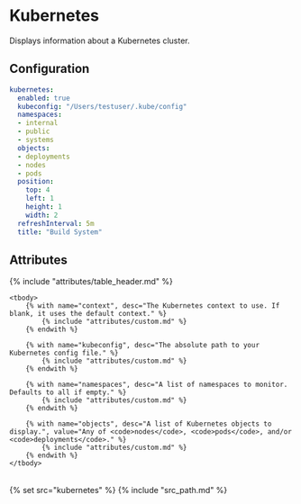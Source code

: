 # Kubernetes

Displays information about a Kubernetes cluster.

## Configuration

```yaml
kubernetes:
  enabled: true
  kubeconfig: "/Users/testuser/.kube/config"
  namespaces:
  - internal
  - public
  - systems
  objects:
  - deployments
  - nodes
  - pods
  position:
    top: 4
    left: 1
    height: 1
    width: 2
  refreshInterval: 5m
  title: "Build System"
```

## Attributes

<table>
    {% include "attributes/table_header.md" %}

    <tbody>
        {% with name="context", desc="The Kubernetes context to use. If blank, it uses the default context." %}
            {% include "attributes/custom.md" %}
        {% endwith %}

        {% with name="kubeconfig", desc="The absolute path to your Kubernetes config file." %}
            {% include "attributes/custom.md" %}
        {% endwith %}

        {% with name="namespaces", desc="A list of namespaces to monitor. Defaults to all if empty." %}
            {% include "attributes/custom.md" %}
        {% endwith %}

        {% with name="objects", desc="A list of Kubernetes objects to display.", value="Any of <code>nodes</code>, <code>pods</code>, and/or <code>deployments</code>." %}
            {% include "attributes/custom.md" %}
        {% endwith %}
    </tbody>
</table>

{% set src="kubernetes" %}
{% include "src_path.md" %}